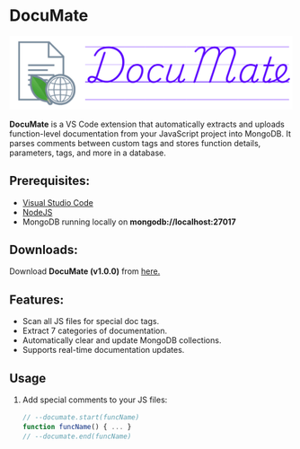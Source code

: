 # DocuMate

<img src="./assets/documate_banner.png" alt="DocuMate Banner" width="700">

**DocuMate** is a VS Code extension that automatically extracts and uploads function-level documentation from your JavaScript project into MongoDB. It parses comments between custom tags and stores function details, parameters, tags, and more in a database.

## Prerequisites:
- <a href="https://code.visualstudio.com/" target="blank">Visual Studio Code</a>
- <a href="https://nodejs.org/en/" target="blank">NodeJS</a>
- MongoDB running locally on **mongodb://localhost:27017**

## Downloads:
Download **DocuMate (v1.0.0)** from <a href="https://drive.google.com/file/d/1kV7xLrz04z5wD6kOXAFY3KgAZqTDcKyB/view?usp=sharing">here.</a>

## Features:
- Scan all JS files for special doc tags.
- Extract 7 categories of documentation.
- Automatically clear and update MongoDB collections.
- Supports real-time documentation updates.

## Usage

1. Add special comments to your JS files:
   ```js
   // --documate.start(funcName)
   function funcName() { ... }
   // --documate.end(funcName)


